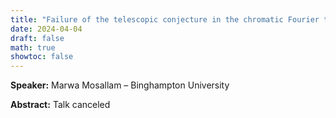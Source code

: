 ```yaml
---
title: "Failure of the telescopic conjecture in the chromatic Fourier transform"
date: 2024-04-04
draft: false
math: true
showtoc: false
---
```


**Speaker:** Marwa Mosallam – Binghampton University

**Abstract:** Talk canceled



<style>body {text-align: justify}</style>